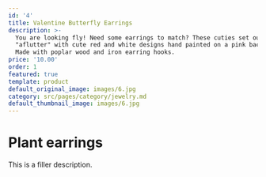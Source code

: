 ```yaml
---
id: '4'
title: Valentine Butterfly Earrings
description: >-
  You are looking fly! Need some earrings to match? These cuties set our hearts
  "aflutter" with cute red and white designs hand painted on a pink background.
  Made with poplar wood and iron earring hooks.
price: '10.00'
order: 1
featured: true
template: product
default_original_image: images/6.jpg
category: src/pages/category/jewelry.md
default_thumbnail_image: images/6.jpg
---
```

# Plant earrings

This is a filler description.
